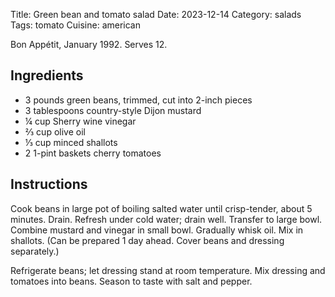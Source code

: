 Title: Green bean and tomato salad
Date: 2023-12-14
Category: salads
Tags: tomato
Cuisine: american

Bon Appétit, January 1992. Serves 12.

## Ingredients

* 3 pounds green beans, trimmed, cut into 2-inch pieces
* 3 tablespoons country-style Dijon mustard
* ¼ cup Sherry wine vinegar
* ⅔ cup olive oil
* ⅓ cup minced shallots
* 2 1-pint baskets cherry tomatoes

## Instructions

Cook beans in large pot of boiling salted water until crisp-tender, about 5
minutes. Drain. Refresh under cold water; drain well. Transfer to large bowl.
Combine mustard and vinegar in small bowl. Gradually whisk oil. Mix in
shallots. (Can be prepared 1 day ahead. Cover beans and dressing separately.)

Refrigerate beans; let dressing stand at room temperature. Mix dressing and
tomatoes into beans. Season to taste with salt and pepper.



 
